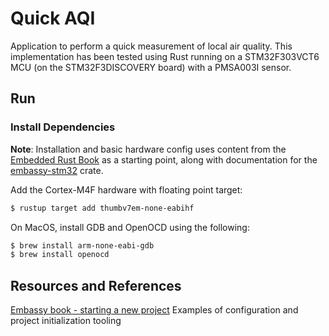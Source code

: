 # Quick AQI

Application to perform a quick measurement of local air quality. This implementation has been tested using Rust running on a STM32F303VCT6 MCU (on the STM32F3DISCOVERY board) with a PMSA003I sensor.

## Run

### Install Dependencies

**Note**: Installation and basic hardware config uses content from the [Embedded Rust Book](https://docs.rust-embedded.org/book/) as a starting point, along with documentation for the [embassy-stm32](https://crates.io/crates/embassy-stm32) crate.

Add the Cortex-M4F hardware with floating point target:
```sh
$ rustup target add thumbv7em-none-eabihf
```

On MacOS, install GDB and OpenOCD using the following:
```sh
$ brew install arm-none-eabi-gdb
$ brew install openocd
```

## Resources and References

[Embassy book - starting a new project](https://embassy.dev/book/#_starting_a_new_project)
Examples of configuration and project initialization tooling
